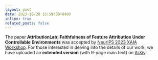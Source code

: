 ```yaml
---
layout: post
date: 2023-10-28 15:59:00-0400
inline: true
related_posts: false
---
```

The paper **AttributionLab: Faithfulness of Feature Attribution Under Controllable Environments** was accepted by 
[NeurIPS 2023 XAIA Workshop](https://xai-in-action.github.io). For those interested in 
delving into the details of our work, we have uploaded an **extended version** (with 9-page main text) on [ArXiv](https://arxiv.org/pdf/2310.06514.pdf).
